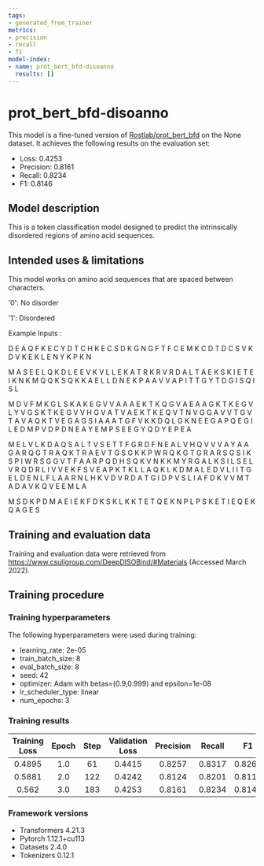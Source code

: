 ```yaml
---
tags:
- generated_from_trainer
metrics:
- precision
- recall
- f1
model-index:
- name: prot_bert_bfd-disoanno
  results: []
---
```


<!-- This model card has been generated automatically according to the information the Trainer had access to. You
should probably proofread and complete it, then remove this comment. -->

# prot_bert_bfd-disoanno

This model is a fine-tuned version of [Rostlab/prot_bert_bfd](https://huggingface.co/Rostlab/prot_bert_bfd) on the None dataset.
It achieves the following results on the evaluation set:
- Loss: 0.4253
- Precision: 0.8161
- Recall: 0.8234
- F1: 0.8146

## Model description

This is a token classification model designed to predict the intrinsically disordered regions of amino acid sequences.

## Intended uses & limitations

This model works on amino acid sequences that are spaced between characters.

'0': No disorder

'1': Disordered


Example Inputs :

D E A Q F K E C Y D T C H K E C S D K G N G F T F C E M K C D T D C S V K D V K E K L E N Y K P K N 

M A S E E L Q K D L E E V K V L L E K A T R K R V R D A L T A E K S K I E T E I K N K M Q Q K S Q K K A E L L D N E K P A A V V A P I T T G Y T D G I S Q I S L

M D V F M K G L S K A K E G V V A A A E K T K Q G V A E A A G K T K E G V L Y V G S K T K E G V V H G V A T V A E K T K E Q V T N V G G A V V T G V T A V A Q K T V E G A G S I A A A T G F V K K D Q L G K N E E G A P Q E G I L E D M P V D P D N E A Y E M P S E E G Y Q D Y E P E A

M E L V L K D A Q S A L T V S E T T F G R D F N E A L V H Q V V V A Y A A G A R Q G T R A Q K T R A E V T G S G K K P W R Q K G T G R A R S G S I K S P I W R S G G V T F A 
A R P Q D H S Q K V N K K M Y R G A L K S I L S E L V R Q D R L I V V E K F S V E A P K T K L L A Q K L K D M A L E D V L I I T G E L D E N L F L A A R N L H K V D V R D A T G I D P V S L I A F D K V V M T A D A V K Q V E E M L A 

M S D K P D M A E I E K F D K S K L K K T E T Q E K N P L P S K E T I E Q E K Q A G E S 

## Training and evaluation data

Training and evaluation data were retrieved from https://www.csuligroup.com/DeepDISOBind/#Materials (Accessed March 2022).

## Training procedure

### Training hyperparameters

The following hyperparameters were used during training:
- learning_rate: 2e-05
- train_batch_size: 8
- eval_batch_size: 8
- seed: 42
- optimizer: Adam with betas=(0.9,0.999) and epsilon=1e-08
- lr_scheduler_type: linear
- num_epochs: 3

### Training results

| Training Loss | Epoch | Step | Validation Loss | Precision | Recall | F1     |
|:-------------:|:-----:|:----:|:---------------:|:---------:|:------:|:------:|
| 0.4895        | 1.0   | 61   | 0.4415          | 0.8257    | 0.8317 | 0.8262 |
| 0.5881        | 2.0   | 122  | 0.4242          | 0.8124    | 0.8201 | 0.8119 |
| 0.562         | 3.0   | 183  | 0.4253          | 0.8161    | 0.8234 | 0.8146 |


### Framework versions

- Transformers 4.21.3
- Pytorch 1.12.1+cu113
- Datasets 2.4.0
- Tokenizers 0.12.1
